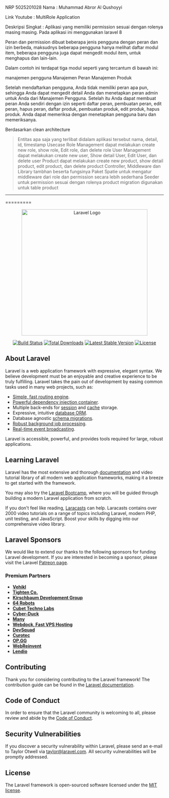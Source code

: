 NRP 5025201028
Nama : Muhammad Abror Al Qushoyyi

Link Youtube : MultiRole Application

Deskripsi Singkat :
Aplikasi yang memiliki permission sesuai dengan rolenya masing masing. Pada aplikasi ini menggunakan laravel 8

Peran dan permission dibuat beberapa jenis pengguna dengan peran dan izin berbeda, maksudnys beberapa pengguna hanya melihat daftar modul item, beberapa pengguna juga dapat mengedit modul item, untuk menghapus dan lain-lain.

Dalam contoh ini terdapat tiga modul seperti yang tercantum di bawah ini:

manajemen pengguna
Manajemen Peran
Manajemen Produk

Setelah mendaftarkan pengguna, Anda tidak memiliki peran apa pun, sehingga Anda dapat mengedit detail Anda dan menetapkan peran admin untuk Anda dari Manajemen Pengguna. Setelah itu Anda dapat membuat peran Anda sendiri dengan izin seperti daftar peran, pembuatan peran, edit peran, hapus peran, daftar produk, pembuatan produk, edit produk, hapus produk. Anda dapat memeriksa dengan menetapkan pengguna baru dan memeriksanya.

Berdasarkan clean architecture
> Entitas apa saja yang terlibat didalam aplikasi tersebut
	nama, detail, id, timestamp
> Usecase
	Role Management dapat melakukan create new role, show role, Edit role, dan delete role
	User Management dapat melakukan create new user, Show detail User, Edit User, dan delete user
	Product dapat melakukan create new product, show detail product, edit product, dan delete product
> Controller, Middleware dan Library tambhan beserta fungsinya
	Paket Spatie untuk mengatur middleware dari role dan permission secara lebih sederhana
	Seeder untuk permission sesuai dengan rolenya
	product migration digunakan untuk table product
<hr>
=========

<p align="center"><a href="https://laravel.com" target="_blank"><img src="https://raw.githubusercontent.com/laravel/art/master/logo-lockup/5%20SVG/2%20CMYK/1%20Full%20Color/laravel-logolockup-cmyk-red.svg" width="400" alt="Laravel Logo"></a></p>

<p align="center">
<a href="https://github.com/laravel/framework/actions"><img src="https://github.com/laravel/framework/workflows/tests/badge.svg" alt="Build Status"></a>
<a href="https://packagist.org/packages/laravel/framework"><img src="https://img.shields.io/packagist/dt/laravel/framework" alt="Total Downloads"></a>
<a href="https://packagist.org/packages/laravel/framework"><img src="https://img.shields.io/packagist/v/laravel/framework" alt="Latest Stable Version"></a>
<a href="https://packagist.org/packages/laravel/framework"><img src="https://img.shields.io/packagist/l/laravel/framework" alt="License"></a>
</p>

## About Laravel

Laravel is a web application framework with expressive, elegant syntax. We believe development must be an enjoyable and creative experience to be truly fulfilling. Laravel takes the pain out of development by easing common tasks used in many web projects, such as:

- [Simple, fast routing engine](https://laravel.com/docs/routing).
- [Powerful dependency injection container](https://laravel.com/docs/container).
- Multiple back-ends for [session](https://laravel.com/docs/session) and [cache](https://laravel.com/docs/cache) storage.
- Expressive, intuitive [database ORM](https://laravel.com/docs/eloquent).
- Database agnostic [schema migrations](https://laravel.com/docs/migrations).
- [Robust background job processing](https://laravel.com/docs/queues).
- [Real-time event broadcasting](https://laravel.com/docs/broadcasting).

Laravel is accessible, powerful, and provides tools required for large, robust applications.

## Learning Laravel

Laravel has the most extensive and thorough [documentation](https://laravel.com/docs) and video tutorial library of all modern web application frameworks, making it a breeze to get started with the framework.

You may also try the [Laravel Bootcamp](https://bootcamp.laravel.com), where you will be guided through building a modern Laravel application from scratch.

If you don't feel like reading, [Laracasts](https://laracasts.com) can help. Laracasts contains over 2000 video tutorials on a range of topics including Laravel, modern PHP, unit testing, and JavaScript. Boost your skills by digging into our comprehensive video library.

## Laravel Sponsors

We would like to extend our thanks to the following sponsors for funding Laravel development. If you are interested in becoming a sponsor, please visit the Laravel [Patreon page](https://patreon.com/taylorotwell).

### Premium Partners

- **[Vehikl](https://vehikl.com/)**
- **[Tighten Co.](https://tighten.co)**
- **[Kirschbaum Development Group](https://kirschbaumdevelopment.com)**
- **[64 Robots](https://64robots.com)**
- **[Cubet Techno Labs](https://cubettech.com)**
- **[Cyber-Duck](https://cyber-duck.co.uk)**
- **[Many](https://www.many.co.uk)**
- **[Webdock, Fast VPS Hosting](https://www.webdock.io/en)**
- **[DevSquad](https://devsquad.com)**
- **[Curotec](https://www.curotec.com/services/technologies/laravel/)**
- **[OP.GG](https://op.gg)**
- **[WebReinvent](https://webreinvent.com/?utm_source=laravel&utm_medium=github&utm_campaign=patreon-sponsors)**
- **[Lendio](https://lendio.com)**

## Contributing

Thank you for considering contributing to the Laravel framework! The contribution guide can be found in the [Laravel documentation](https://laravel.com/docs/contributions).

## Code of Conduct

In order to ensure that the Laravel community is welcoming to all, please review and abide by the [Code of Conduct](https://laravel.com/docs/contributions#code-of-conduct).

## Security Vulnerabilities

If you discover a security vulnerability within Laravel, please send an e-mail to Taylor Otwell via [taylor@laravel.com](mailto:taylor@laravel.com). All security vulnerabilities will be promptly addressed.

## License

The Laravel framework is open-sourced software licensed under the [MIT license](https://opensource.org/licenses/MIT).
